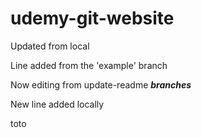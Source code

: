 # udemy-git-website

Updated from local

Line added from the 'example' branch

Now editing from update-readme ___branches___

New line added locally

toto

